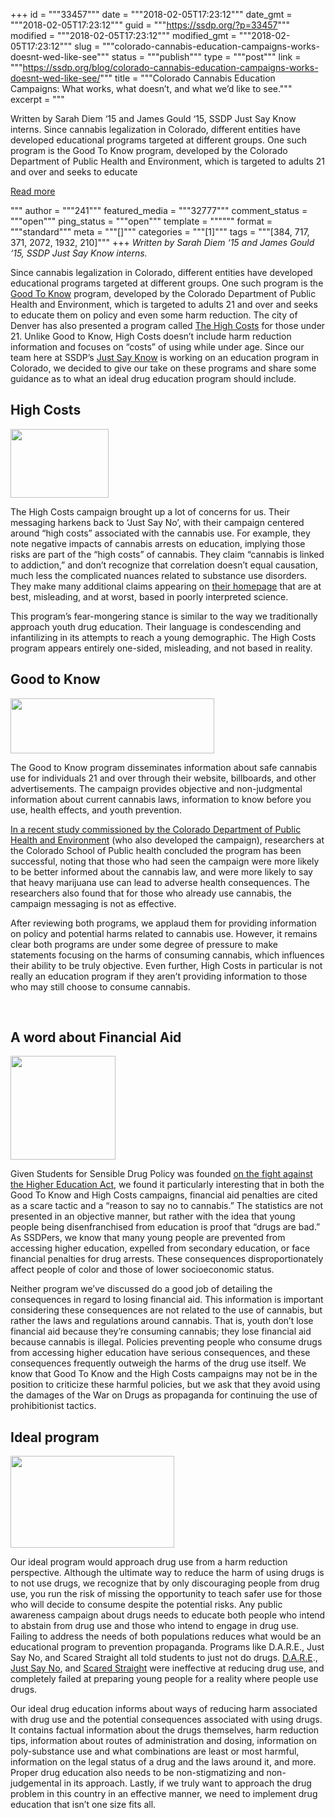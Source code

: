 +++
id = """33457"""
date = """2018-02-05T17:23:12"""
date_gmt = """2018-02-05T17:23:12"""
guid = """https://ssdp.org/?p=33457"""
modified = """2018-02-05T17:23:12"""
modified_gmt = """2018-02-05T17:23:12"""
slug = """colorado-cannabis-education-campaigns-works-doesnt-wed-like-see"""
status = """publish"""
type = """post"""
link = """https://ssdp.org/blog/colorado-cannabis-education-campaigns-works-doesnt-wed-like-see/"""
title = """Colorado Cannabis Education Campaigns: What works, what doesn’t, and what we’d like to see."""
excerpt = """<p>Written by Sarah Diem ‘15 and James Gould ‘15, SSDP Just Say Know interns. Since cannabis legalization in Colorado, different entities have developed educational programs targeted at different groups. One such program is the Good To Know program, developed by the Colorado Department of Public Health and Environment, which is targeted to adults 21 and over and seeks to educate</p>
<div class="h10"></div>
<p><a class="more-link2 flat" href="https://ssdp.org/blog/colorado-cannabis-education-campaigns-works-doesnt-wed-like-see/">Read more</a></p>
"""
author = """241"""
featured_media = """32777"""
comment_status = """open"""
ping_status = """open"""
template = """"""
format = """standard"""
meta = """[]"""
categories = """[1]"""
tags = """[384, 717, 371, 2072, 1932, 210]"""
+++
<em>Written by Sarah Diem ‘15 and James Gould ‘15, SSDP Just Say Know interns.</em>

<span style="font-weight: 400;">Since cannabis legalization in Colorado, different entities have developed educational programs targeted at different groups. One such program is the </span><a href="https://goodtoknowcolorado.com/"><span style="font-weight: 400;">Good To Know</span></a><span style="font-weight: 400;"> program, developed by the Colorado Department of Public Health and Environment, which is targeted to adults 21 and over and seeks to educate them on policy and even some harm reduction. The city of Denver has also presented a program called </span><a href="http://www.thehighcosts.com/weededout/"><span style="font-weight: 400;">The High Costs</span></a><span style="font-weight: 400;"> for those under 21. Unlike Good to Know, High Costs doesn&#8217;t include harm reduction information and focuses on “costs” of using while under age. Since our team here at SSDP’s </span><a href="https://ssdp.org/justsayknow/"><span style="font-weight: 400;">Just Say Know</span></a><span style="font-weight: 400;"> is working on an education program in Colorado, we decided to give our take on these programs and share some guidance as to what an ideal drug education program should include.</span>
<h2><b>High Costs</b></h2>
<img class="alignnone size-medium" src="http://www.thehighcosts.com/wp-content/uploads/2017/11/cropped-HighCost_Logo_Bug.png" width="157" height="110" />

<span style="font-weight: 400;">The High Costs campaign brought up a lot of concerns for us. Their messaging harkens back to ‘Just Say No’, with their campaign centered around &#8220;high costs&#8221; associated with the cannabis use. For example, they note negative impacts of cannabis arrests on education, implying those risks are part of the &#8220;high costs&#8221; of cannabis. They claim &#8220;cannabis is linked to addiction,&#8221; and don&#8217;t recognize that correlation doesn&#8217;t equal causation, much less the complicated nuances related to substance use disorders. They make many additional claims appearing on </span><a href="http://www.thehighcosts.com/"><span style="font-weight: 400;">their homepage</span></a><span style="font-weight: 400;"> that are at best, misleading, and at worst, based in poorly interpreted science.</span>

<span style="font-weight: 400;">This program&#8217;s fear-mongering stance is similar to the way we traditionally approach youth drug education. Their language is condescending and infantilizing in its attempts to reach a young demographic. The High Costs program appears entirely one-sided, misleading, and not based in reality.</span>
<h2><b>Good to Know</b></h2>
<span style="font-weight: 400;"><img class="alignnone  wp-image-33459" src="https://ssdp.org/wp-content/uploads/2018/02/GoodToKnow_ColorLogo.jpg" alt="" width="326" height="88" /></span>

<span style="font-weight: 400;">The Good to Know program disseminates information about safe cannabis use for individuals 21 and over through their website, billboards, and other advertisements. The campaign provides objective and non-judgmental information about current cannabis laws, information to know before you use, health effects, and youth prevention. </span>

<a href="https://www.colorado.gov/pacific/sites/default/files/MJ_RMEP_FinalMJReport17.pdf"><span style="font-weight: 400;">In a recent study commissioned by the Colorado Department of Public Health and Environment</span></a><span style="font-weight: 400;"> (who also developed the campaign), researchers at the Colorado School of Public health concluded the program has been successful, noting that those who had seen the campaign were more likely to be better informed about the cannabis law, and were more likely to say that heavy marijuana use can lead to adverse health consequences. The researchers also found that for those who already use cannabis, the campaign messaging is not as effective.</span>

<span style="font-weight: 400;">After reviewing both programs, we applaud them for providing information on policy and potential harms related to cannabis use. However, it remains clear both programs are under some degree of pressure to make statements focusing on the harms of consuming cannabis, which influences their ability to be truly objective. Even further, High Costs in particular is not really an education program if they aren’t providing information to those who may still choose to consume cannabis.</span>

&nbsp;
<h2><b>A word about Financial Aid</b></h2>
<span style="font-weight: 400;"><img class="alignnone  wp-image-33463" src="https://ssdp.org/wp-content/uploads/2018/02/CHEARlogo.png" alt="" width="168" height="166" /></span>

<span style="font-weight: 400;">Given Students for Sensible Drug Policy was founded </span><a href="https://ssdp.org/blog/higher-education-act-supports-drug-abuse/"><span style="font-weight: 400;">on the fight against the Higher Education Act</span></a><span style="font-weight: 400;">, we found it particularly interesting that in both the Good To Know and High Costs campaigns, financial aid penalties are cited as a scare tactic and a &#8220;reason to say no to cannabis.&#8221; The statistics are not presented in an objective manner, but rather with the idea that young people being disenfranchised from education is proof that &#8220;drugs are bad.&#8221; As SSDPers, we know that many young people are prevented from accessing higher education, expelled from secondary education, or face financial penalties for drug arrests. These consequences disproportionately affect people of color and those of lower socioeconomic status. </span>

<span style="font-weight: 400;">Neither program we&#8217;ve discussed do a good job of detailing the consequences in regard to losing financial aid. This information is important considering these consequences are not related to the use of cannabis, but rather the laws and regulations around cannabis. That is, youth don&#8217;t lose financial aid because they&#8217;re consuming cannabis; they lose financial aid because cannabis is illegal. Policies preventing people who consume drugs from accessing higher education have serious consequences, and these consequences frequently outweigh the harms of the drug use itself. We know that Good To Know and the High Costs campaigns may not be in the position to criticize these harmful policies, but we ask that they avoid using the damages of the War on Drugs as propaganda for continuing the use of prohibitionist tactics.</span>
<h2><b>Ideal program</b></h2>
<span style="font-weight: 400;"><img class="alignnone  wp-image-33465" src="https://ssdp.org/wp-content/uploads/2018/02/SSDP-JSK-Cannabis-Powerpoint-Template-1.jpg" alt="" width="262" height="147" srcset="https://ssdp.org/wp-content/uploads/2018/02/SSDP-JSK-Cannabis-Powerpoint-Template-1.jpg 960w, https://ssdp.org/wp-content/uploads/2018/02/SSDP-JSK-Cannabis-Powerpoint-Template-1-768x432.jpg 768w" sizes="(max-width: 262px) 100vw, 262px" /></span>

<span style="font-weight: 400;">Our ideal program would approach drug use from a harm reduction perspective. Although the ultimate way to reduce the harm of using drugs is to not use drugs, we recognize that by only discouraging people from drug use, you run the risk of missing the opportunity to teach safer use for those who will decide to consume despite the potential risks. Any public awareness campaign about drugs needs to educate both people who intend to abstain from drug use and those who intend to engage in drug use. Failing to address the needs of both populations reduces what would be an educational program to prevention propaganda. Programs like D.A.R.E., Just Say No, and Scared Straight all told students to just not do drugs. </span><a href="https://www.pbs.org/wgbh/pages/frontline/shows/dope/dare/effectiveness.html"><span style="font-weight: 400;">D.A.R.E</span></a><span style="font-weight: 400;">., </span><a href="http://www.indiana.edu/~engs/articles/drughysteria.html"><span style="font-weight: 400;">Just Say No</span></a><span style="font-weight: 400;">, and </span><a href="https://psychcentral.com/blog/scared-straight-not-really/"><span style="font-weight: 400;">Scared Straight</span></a><span style="font-weight: 400;"> were ineffective at reducing drug use, and completely failed at preparing young people for a reality where people use drugs. </span>

<span style="font-weight: 400;">Our ideal drug education informs about ways of reducing harm associated with drug use and the potential consequences associated with using drugs. It contains factual information about the drugs themselves, harm reduction tips, information about routes of administration and dosing, information on poly-substance use and what combinations are least or most harmful, information on the legal status of a drug and the laws around it, and more. Proper drug education also needs to be non-stigmatizing and non-judgemental in its approach. Lastly, if we truly want to approach the drug problem in this country in an effective manner, we need to implement drug education that isn&#8217;t one size fits all.</span>
